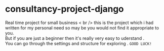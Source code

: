 # consultancy-project-django
Real time project for small business < br />
this is the project which i had written for my personal need so may be you would not find it appropriate to you.<br/>
But if you are just a beginner then it's really very easy to uderstand .<br />
You can go through the settings and structure for exploring .
```GOOD LUCK!```
